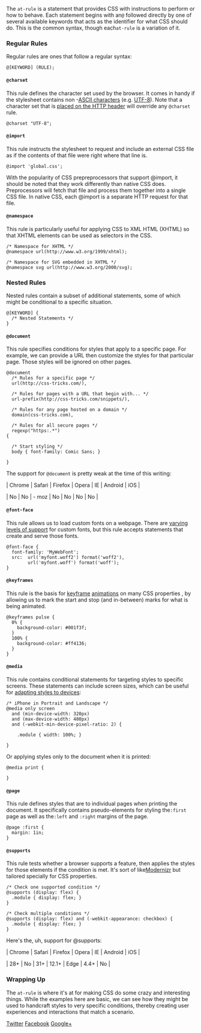 The `at-rule` is a statement that provides CSS with instructions to perform or
how to behave. Each statement begins with an`@` followed directly by one of
several available keywords that acts as the identifier for what CSS should do. 
This is the common syntax, though each`at-rule` is a variation of it.

### Regular Rules

Regular rules are ones that follow a regular syntax:

    @[KEYWORD] (RULE);

#### `@charset`

This rule defines the character set used by the browser. It comes in handy if
the stylesheet contains non
-[ASCII characters][1] (e.g. [UTF-8][2]). Note that a character set that is 
[placed on the HTTP header][3] will override any `@charset` rule.

    @charset "UTF-8";

#### `@import`

This rule instructs the stylesheet to request and include an external CSS file
as if the contents of that file were right where that line is.

    @import 'global.css';

With the popularity of CSS prepreprocessors that support @import, it should be
noted that they work differently than native CSS does. Preprocessors will fetch 
that file and process them together into a single CSS file. In native CSS, each
@import is a separate HTTP request for that file.

#### `@namespace`

This rule is particularly useful for applying CSS to XML HTML (XHTML) so that
XHTML elements can be used as selectors in the CSS.

    /* Namespace for XHTML */
    @namespace url(http://www.w3.org/1999/xhtml);
    
    /* Namespace for SVG embedded in XHTML */
    @namespace svg url(http://www.w3.org/2000/svg);

### Nested Rules

Nested rules contain a subset of additional statements, some of which might be
conditional to a specific situation.

    @[KEYWORD] {
      /* Nested Statements */
    }

#### `@document`

This rule specifies conditions for styles that apply to a specific page. For
example, we can provide a URL then customize the styles for that particular page.
Those styles will be ignored on other pages.

    @document 
      /* Rules for a specific page */
      url(http://css-tricks.com/),
      
      /* Rules for pages with a URL that begin with... */
      url-prefix(http://css-tricks.com/snippets/),
      
      /* Rules for any page hosted on a domain */
      domain(css-tricks.com),
    
      /* Rules for all secure pages */
      regexp("https:.*")
    {
      
      /* Start styling */
      body { font-family: Comic Sans; }
    
    }

The support for `@document` is pretty weak at the time of this writing:

| Chrome | Safari | Firefox | Opera | IE | Android | iOS |

| No     | No     | -
moz    | No    | No | No      | No
|

#### `@font-face`

This rule allows us to load custom fonts on a webpage. There are 
[varying levels of support][4] for custom fonts, but this rule accepts
statements that create and serve those fonts.

    @font-face {
      font-family: 'MyWebFont';
      src:  url('myfont.woff2') format('woff2'),
            url('myfont.woff') format('woff');
    }

#### `@keyframes`

This rule is the basis for [keyframe][5] [animations][6] on many CSS properties
, by allowing us to mark the start and stop (and in-between) marks for what is 
being animated.

    @keyframes pulse {
      0% {
        background-color: #001f3f;
      }
      100% {
        background-color: #ff4136;
      }
    }

#### `@media`

This rule contains conditional statements for targeting styles to specific
screens. These statements can include screen sizes, which can be useful for
[adapting styles to devices][7]:

    /* iPhone in Portrait and Landscape */
    @media only screen 
      and (min-device-width: 320px) 
      and (max-device-width: 480px)
      and (-webkit-min-device-pixel-ratio: 2) {
    
        .module { width: 100%; }
    
    }

Or applying styles only to the document when it is printed:

    @media print {
    
    }

#### `@page`

This rule defines styles that are to individual pages when printing the
document. It specifically contains pseudo-elements for styling the`:first` page
as well as the`:left` and `:right` margins of the page.

    @page :first {
      margin: 1in;
    }

#### `@supports`

This rule tests whether a browser supports a feature, then applies the styles
for those elements if the condition is met. It's sort of like[Modernizr][8] but
tailored specially for CSS properties.

    /* Check one supported condition */
    @supports (display: flex) {
      .module { display: flex; }
    }
    
    /* Check multiple conditions */
    @supports (display: flex) and (-webkit-appearance: checkbox) {
      .module { display: flex; }
    }

Here's the, uh, support for @supports:

| Chrome | Safari | Firefox | Opera | IE   | Android | iOS |

| 28+    | No
| 31+     | 12.1+ | Edge | 4.4+    | No
|

### Wrapping Up

The `at-rule` is where it's at for making CSS do some crazy and interesting
things. While the examples here are basic, we can see how they might be used to 
handcraft styles to very specific conditions, thereby creating user experiences 
and interactions that match a scenario.

[Twitter][9] [Facebook][10] [Google+][11]

 [1]: http://www.ascii.cl/htmlcodes.htm
 [2]: http://en.wikipedia.org/wiki/UTF-8
 [3]: https://developer.mozilla.org/en-US/docs/Web/HTML/Element/meta#Attributes
 [4]: https://css-tricks.com/snippets/css/using-font-face/
 [5]: https://css-tricks.com/snippets/css/keyframe-animation-syntax/
 [6]: https://css-tricks.com/almanac/properties/a/animation/
 [7]: https://css-tricks.com/snippets/css/media-queries-for-standard-devices/
 [8]: http://modernizr.com/

 [9]: https://twitter.com/intent/tweet?text=The%20At-Rules%20of%20CSS&url=https://css-tricks.com/the-at-rules-of-css/&via=real_css_tricks

 [10]: https://www.facebook.com/sharer/sharer.php?u=https://css-tricks.com/the-at-rules-of-css/

 [11]: https://plus.google.com/share?url=https://css-tricks.com/the-at-rules-of-css/